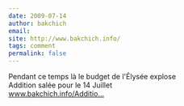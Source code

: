 ```yaml
---
date: 2009-07-14
author: bakchich
email: 
site: http://www.bakchich.info/
tags: comment
permalink: false
---
```


<p>Pendant ce temps là le budget de l'Élysée explose<br />
Addition salée pour le 14 Juillet<br />
<a href="http://www.bakchich.info/Addition-salee-pour-le-14-Juillet,08251.html" title="http://www.bakchich.info/Addition-salee-pour-le-14-Juillet,08251.html" rel="nofollow">www.bakchich.info/Additio...</a></p>
